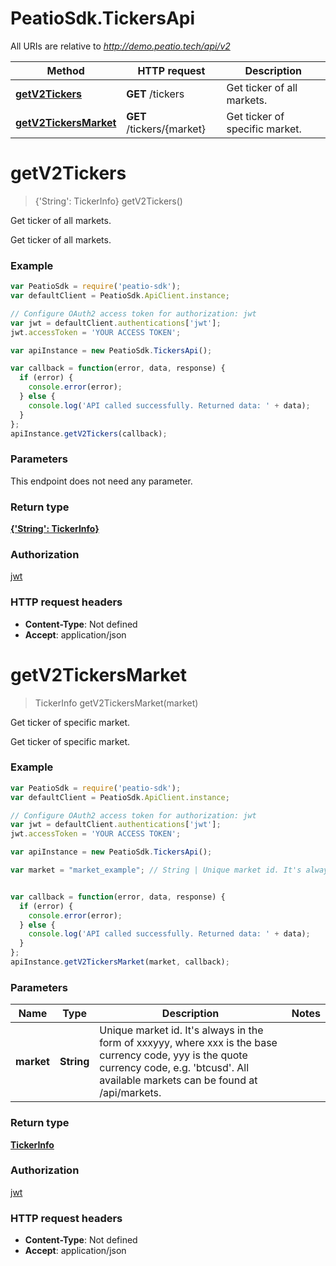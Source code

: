 # PeatioSdk.TickersApi

All URIs are relative to *http://demo.peatio.tech/api/v2*

Method | HTTP request | Description
------------- | ------------- | -------------
[**getV2Tickers**](TickersApi.md#getV2Tickers) | **GET** /tickers | Get ticker of all markets.
[**getV2TickersMarket**](TickersApi.md#getV2TickersMarket) | **GET** /tickers/{market} | Get ticker of specific market.


<a name="getV2Tickers"></a>
# **getV2Tickers**
> {&#39;String&#39;: TickerInfo} getV2Tickers()

Get ticker of all markets.

Get ticker of all markets.

### Example
```javascript
var PeatioSdk = require('peatio-sdk');
var defaultClient = PeatioSdk.ApiClient.instance;

// Configure OAuth2 access token for authorization: jwt
var jwt = defaultClient.authentications['jwt'];
jwt.accessToken = 'YOUR ACCESS TOKEN';

var apiInstance = new PeatioSdk.TickersApi();

var callback = function(error, data, response) {
  if (error) {
    console.error(error);
  } else {
    console.log('API called successfully. Returned data: ' + data);
  }
};
apiInstance.getV2Tickers(callback);
```

### Parameters
This endpoint does not need any parameter.

### Return type

[**{&#39;String&#39;: TickerInfo}**](TickerInfo.md)

### Authorization

[jwt](../README.md#jwt)

### HTTP request headers

 - **Content-Type**: Not defined
 - **Accept**: application/json

<a name="getV2TickersMarket"></a>
# **getV2TickersMarket**
> TickerInfo getV2TickersMarket(market)

Get ticker of specific market.

Get ticker of specific market.

### Example
```javascript
var PeatioSdk = require('peatio-sdk');
var defaultClient = PeatioSdk.ApiClient.instance;

// Configure OAuth2 access token for authorization: jwt
var jwt = defaultClient.authentications['jwt'];
jwt.accessToken = 'YOUR ACCESS TOKEN';

var apiInstance = new PeatioSdk.TickersApi();

var market = "market_example"; // String | Unique market id. It's always in the form of xxxyyy, where xxx is the base currency code, yyy is the quote currency code, e.g. 'btcusd'. All available markets can be found at /api/markets.


var callback = function(error, data, response) {
  if (error) {
    console.error(error);
  } else {
    console.log('API called successfully. Returned data: ' + data);
  }
};
apiInstance.getV2TickersMarket(market, callback);
```

### Parameters

Name | Type | Description  | Notes
------------- | ------------- | ------------- | -------------
 **market** | **String**| Unique market id. It&#39;s always in the form of xxxyyy, where xxx is the base currency code, yyy is the quote currency code, e.g. &#39;btcusd&#39;. All available markets can be found at /api/markets. | 

### Return type

[**TickerInfo**](TickerInfo.md)

### Authorization

[jwt](../README.md#jwt)

### HTTP request headers

 - **Content-Type**: Not defined
 - **Accept**: application/json

